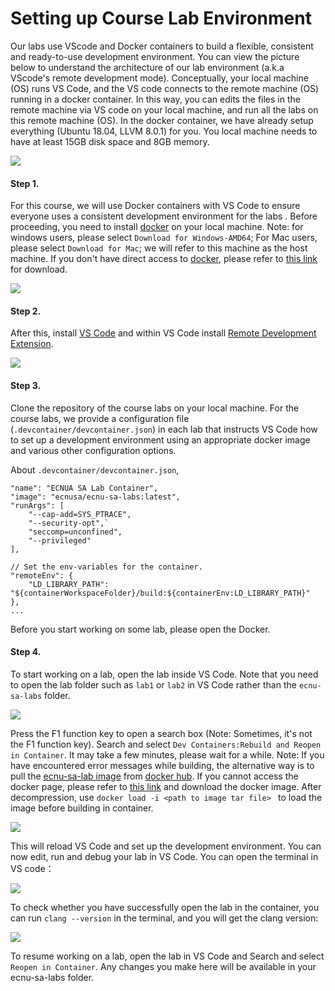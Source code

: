 # Setting up Course Lab Environment

Our labs use VScode and Docker containers to build a flexible, consistent and ready-to-use development environment. You can view the picture below to understand the architecture of our lab environment (a.k.a VScode's remote development mode). Conceptually, your local machine (OS) runs VS Code, and the VS code connects to the remote machine (OS) running in a docker container. In this way, you can edits the files in the remote machine via VS code on your local machine, and run all the labs on this remote machine (OS). In the docker container, we have already setup everything (Ubuntu 18.04, LLVM 8.0.1) for you. You local machine needs to have at least 15GB disk space and 8GB memory.

![](../images/principle_of_vscode_remote_development.png)


#### Step 1. 
For this course, we will use Docker containers with VS Code to ensure everyone uses a consistent development environment for the labs . Before proceeding, you need to install <a href="https://www.docker.com/">docker</a> on your local machine.
Note: for windows users, please select `Download for Windows-AMD64`; For Mac users, please select `Download for Mac`; we will refer to this machine as the host machine. If you don't have direct access to <a href="https://www.docker.com/">docker</a>, please refer to <a href="https://pan.baidu.com/s/1B7W2EeSUts_k2lzoTnJhDg?pwd=yebz">this link</a> for download.

![](../images/course-vm-d.jpg)

#### Step 2.  
After this, install <a href="https://code.visualstudio.com/Download">VS Code</a> and within VS Code install <a href="https://code.visualstudio.com/docs/remote/remote-overview">Remote Development Extension</a>. 

![](../images/remote_development.png)

#### Step 3. 
Clone the repository of the course labs on your local machine.
For the course labs, we provide a configuration file (`.devcontainer/devcontainer.json`) in each lab that instructs VS Code how to set up a development environment using an appropriate docker image and various other configuration options. 

About `.devcontainer/devcontainer.json`,
```
"name": "ECNUA SA Lab Container",
"image": "ecnusa/ecnu-sa-labs:latest",
"runArgs": [
	"--cap-add=SYS_PTRACE",
	"--security-opt",`
	"seccomp=unconfined",
	"--privileged"
],

// Set the env-variables for the container.
"remoteEnv": {
	"LD_LIBRARY_PATH": "${containerWorkspaceFolder}/build:${containerEnv:LD_LIBRARY_PATH}"
},
...
```

Before you start working on some lab, please open the Docker. 

<!-- ![](../images/course-vm-f.jpg) -->



#### Step 4. 
To start working on a lab, open the lab inside VS Code. Note that you need to open the lab folder such as `lab1` or `lab2` in VS Code rather than the `ecnu-sa-labs` folder.


![](../images/course-vm-lab1-folder.jpg)


Press the F1 function key to open a search box (Note: Sometimes, it's not the F1 function key). Search and select `Dev Containers:Rebuild and Reopen in Container`. It may take a few minutes, please wait for a while.
Note: If you have encountered error messages while building, the alternative way is to pull the <a href="https://hub.docker.com/r/ecnusa/ecnu-sa-labs">ecnu-sa-lab image</a> from <a href="https://hub.docker.com/">docker hub</a>. If you cannot access the docker page, please refer to <a href="https://pan.baidu.com/s/1B7W2EeSUts_k2lzoTnJhDg?pwd=yebz">this link</a> and download the docker image. After decompression, use `docker load -i <path to image tar file> ` to load the image before building in container.

![](../images/course-vm-lab1-rebuild-and-reopen-container.jpg)

This will reload VS Code and set up the development environment. You can now edit, run and debug your lab in VS Code. You can open the terminal in VS code：

![](../images/course-vm-lab1.jpg) 

To check whether you have successfully open the lab in the container, you can run `clang --version` in the terminal, and you will get the clang version:


![](../images/course-vm-lab1-clang.jpg)


To resume working on a lab, open the lab in VS Code and Search and select `Reopen in Container`. Any changes you make here will be available in your ecnu-sa-labs folder.

<!-- When the F1 key work, you will see..

![](../images/course-vm-c.png)

When the F1 key doesn't work, you can do the following:

![](../images/course-vm-a.png)
![](./images/course-vm-b.png) -->
